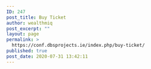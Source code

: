 ```yaml
---
ID: 247
post_title: Buy Ticket
author: wealthmiq
post_excerpt: ""
layout: page
permalink: >
  https://conf.dbsprojects.ie/index.php/buy-ticket/
published: true
post_date: 2020-07-31 13:42:11
---
```

<!-- wp:themeisle-blocks/advanced-columns {"id":"wp-block-themeisle-blocks-advanced-columns-0ae8bc41","columns":1,"layout":"equal"} -->
<div class="wp-block-themeisle-blocks-advanced-columns has-1-columns has-desktop-equal-layout has-tablet-equal-layout has-mobile-equal-layout has-default-gap has-vertical-unset" id="wp-block-themeisle-blocks-advanced-columns-0ae8bc41"><div class="wp-block-themeisle-blocks-advanced-columns-overlay"></div><div class="innerblocks-wrap"><!-- wp:themeisle-blocks/advanced-column {"id":"wp-block-themeisle-blocks-advanced-column-b87d15e1","columnWidth":"100"} -->
<div class="wp-block-themeisle-blocks-advanced-column" id="wp-block-themeisle-blocks-advanced-column-b87d15e1"><!-- wp:tribe/tickets -->
<div class="wp-block-tribe-tickets"><!-- wp:tribe/tickets-item {"hasBeenCreated":true,"ticketId":246} -->
<div class="wp-block-tribe-tickets-item"></div>
<!-- /wp:tribe/tickets-item --></div>
<!-- /wp:tribe/tickets --></div>
<!-- /wp:themeisle-blocks/advanced-column --></div></div>
<!-- /wp:themeisle-blocks/advanced-columns -->